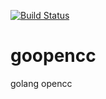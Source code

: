 [![Build Status](https://travis-ci.org/sakilu/goopencc.svg?branch=master)](https://travis-ci.org/sakilu/goopencc)

goopencc
========

golang opencc
